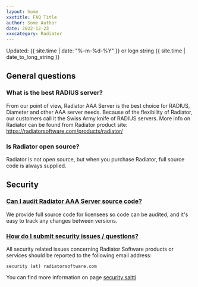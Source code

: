 ```yaml
---
layout: home
xxxtitle: FAQ Title
author: Some Author
date: 2022-12-23
xxxcategory: Radiator
---
```


Updated: {{ site.time | date: "%-m-%d-%Y" }} or logn string {{ site.time | date_to_long_string }}

## General questions

### What is the best RADIUS server?

From our point of view, Radiator AAA Server is the best choice for RADIUS, Diameter and other AAA server needs. Because of the flexibility of Radiator, our customers call it the Swiss Army knife of RADIUS servers. More info on Radiator can be found from Radiator product site: https://radiatorsoftware.com/products/radiator/

### Is Radiator open source?

Radiator is not open source, but when you purchase Radiator, full source code is always supplied.

## Security

### [Can I audit Radiator AAA Server source code?](#source-code)

We provide full source code for licensees so code can be audited, and it's easy to track any changes between versions.

### [How do I submit security issues / questions?](#submit-security-issues)

All security related issues concerning Radiator Software products or services should be reported to the following email address:

`security (at) radiatorsoftware.com`

You can find more information on page [security saitti](https://radiatorsoftware.com/security-contacts/)
